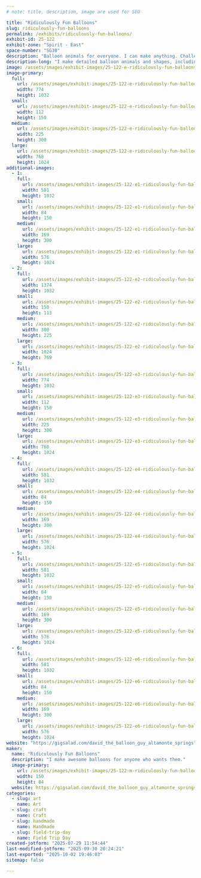 ```yaml
---
# note: title, description, image are used for SEO

title: "Ridiculously Fun Balloons"
slug: ridiculously-fun-balloons
permalink: /exhibits/ridiculously-fun-balloons/
exhibit-id: 25-122
exhibit-zone: "Spirit - East"
space-number: "SG30"
description: "Balloon animals for everyone. I can make anything. Challenge me."
description-long: "I make detailed balloon animals and shapes, including your favorite characters. Seriously, whatever your nerdy little heart desires, I can make it. Even if I've never heard of it before, just show me a picture and I will figure it out."
image: /assets/images/exhibit-images/25-122-e-ridiculously-fun-balloons-5b7b4c8b9437a-225x300.jpg
image-primary: 
  full:
    url: /assets/images/exhibit-images/25-122-e-ridiculously-fun-balloons-5b7b4c8b9437a-full.jpg
    width: 774
    height: 1032
  small:
    url: /assets/images/exhibit-images/25-122-e-ridiculously-fun-balloons-5b7b4c8b9437a-112x150.jpg
    width: 112
    height: 150
  medium:
    url: /assets/images/exhibit-images/25-122-e-ridiculously-fun-balloons-5b7b4c8b9437a-225x300.jpg
    width: 225
    height: 300
  large:
    url: /assets/images/exhibit-images/25-122-e-ridiculously-fun-balloons-5b7b4c8b9437a-768x1024.jpg
    width: 768
    height: 1024
additional-images: 
  - 1:
    full:
      url: /assets/images/exhibit-images/25-122-e1-ridiculously-fun-balloons-57cd9bcd5fe16-full.jpg
      width: 581
      height: 1032
    small:
      url: /assets/images/exhibit-images/25-122-e1-ridiculously-fun-balloons-57cd9bcd5fe16-84x150.jpg
      width: 84
      height: 150
    medium:
      url: /assets/images/exhibit-images/25-122-e1-ridiculously-fun-balloons-57cd9bcd5fe16-169x300.jpg
      width: 169
      height: 300
    large:
      url: /assets/images/exhibit-images/25-122-e1-ridiculously-fun-balloons-57cd9bcd5fe16-576x1024.jpg
      width: 576
      height: 1024
  - 2:
    full:
      url: /assets/images/exhibit-images/25-122-e2-ridiculously-fun-balloons-57cd9a122fada-full.jpg
      width: 1374
      height: 1032
    small:
      url: /assets/images/exhibit-images/25-122-e2-ridiculously-fun-balloons-57cd9a122fada-150x113.jpg
      width: 150
      height: 113
    medium:
      url: /assets/images/exhibit-images/25-122-e2-ridiculously-fun-balloons-57cd9a122fada-300x225.jpg
      width: 300
      height: 225
    large:
      url: /assets/images/exhibit-images/25-122-e2-ridiculously-fun-balloons-57cd9a122fada-1024x769.jpg
      width: 1024
      height: 769
  - 3:
    full:
      url: /assets/images/exhibit-images/25-122-e3-ridiculously-fun-balloons-5b7b4cbc0ebed-full.jpg
      width: 774
      height: 1032
    small:
      url: /assets/images/exhibit-images/25-122-e3-ridiculously-fun-balloons-5b7b4cbc0ebed-112x150.jpg
      width: 112
      height: 150
    medium:
      url: /assets/images/exhibit-images/25-122-e3-ridiculously-fun-balloons-5b7b4cbc0ebed-225x300.jpg
      width: 225
      height: 300
    large:
      url: /assets/images/exhibit-images/25-122-e3-ridiculously-fun-balloons-5b7b4cbc0ebed-768x1024.jpg
      width: 768
      height: 1024
  - 4:
    full:
      url: /assets/images/exhibit-images/25-122-e4-ridiculously-fun-balloons-57cd9ae5d7a0d-full.jpg
      width: 581
      height: 1032
    small:
      url: /assets/images/exhibit-images/25-122-e4-ridiculously-fun-balloons-57cd9ae5d7a0d-84x150.jpg
      width: 84
      height: 150
    medium:
      url: /assets/images/exhibit-images/25-122-e4-ridiculously-fun-balloons-57cd9ae5d7a0d-169x300.jpg
      width: 169
      height: 300
    large:
      url: /assets/images/exhibit-images/25-122-e4-ridiculously-fun-balloons-57cd9ae5d7a0d-576x1024.jpg
      width: 576
      height: 1024
  - 5:
    full:
      url: /assets/images/exhibit-images/25-122-e5-ridiculously-fun-balloons-57cd9a8c3374f-full.jpg
      width: 581
      height: 1032
    small:
      url: /assets/images/exhibit-images/25-122-e5-ridiculously-fun-balloons-57cd9a8c3374f-84x150.jpg
      width: 84
      height: 150
    medium:
      url: /assets/images/exhibit-images/25-122-e5-ridiculously-fun-balloons-57cd9a8c3374f-169x300.jpg
      width: 169
      height: 300
    large:
      url: /assets/images/exhibit-images/25-122-e5-ridiculously-fun-balloons-57cd9a8c3374f-576x1024.jpg
      width: 576
      height: 1024
  - 6:
    full:
      url: /assets/images/exhibit-images/25-122-e6-ridiculously-fun-balloons-57cd9b50f3d6d-full.jpg
      width: 581
      height: 1032
    small:
      url: /assets/images/exhibit-images/25-122-e6-ridiculously-fun-balloons-57cd9b50f3d6d-84x150.jpg
      width: 84
      height: 150
    medium:
      url: /assets/images/exhibit-images/25-122-e6-ridiculously-fun-balloons-57cd9b50f3d6d-169x300.jpg
      width: 169
      height: 300
    large:
      url: /assets/images/exhibit-images/25-122-e6-ridiculously-fun-balloons-57cd9b50f3d6d-576x1024.jpg
      width: 576
      height: 1024
website: "https://gigsalad.com/david_the_balloon_guy_altamonte_springs"
maker: 
  name: "Ridiculously Fun Balloons"
  description: "I make awesome balloons for anyone who wants them."
  image-primary:
    url: /assets/images/exhibit-images/25-122-m-ridiculously-fun-balloons-img-20250729-112443872-2-150x84.jpg
    width: 150
    height: 84
  website: https://gigsalad.com/david_the_balloon_guy_altamonte_springs
categories: 
  - slug: art
    name: Art
  - slug: craft
    name: Craft
  - slug: handmade
    name: Handmade
  - slug: field-trip-day
    name: Field Trip Day
created-jotform: "2025-07-29 11:54:44"
last-modified-jotform: "2025-09-30 20:24:21"
last-exported: "2025-10-02 19:46:03"
sitemap: false

---
```

